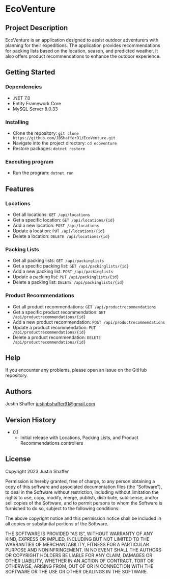 # EcoVenture

## Project Description

EcoVenture is an application designed to assist outdoor adventurers with planning for their expeditions. The application provides recommendations for packing lists based on the location, season, and predicted weather. It also offers product recommendations to enhance the outdoor experience.

## Getting Started

### Dependencies

* .NET 7.0
* Entity Framework Core
* MySQL Server 8.0.33

### Installing

* Clone the repository: `git clone https://github.com/JBShaffer91/EcoVenture.git`
* Navigate into the project directory: `cd ecoventure`
* Restore packages: `dotnet restore`

### Executing program

* Run the program: `dotnet run`

## Features

### Locations

* Get all locations: `GET /api/locations`
* Get a specific location: `GET /api/locations/{id}`
* Add a new location: `POST /api/locations`
* Update a location: `PUT /api/locations/{id}`
* Delete a location: `DELETE /api/locations/{id}`

### Packing Lists

* Get all packing lists: `GET /api/packinglists`
* Get a specific packing list: `GET /api/packinglists/{id}`
* Add a new packing list: `POST /api/packinglists`
* Update a packing list: `PUT /api/packinglists/{id}`
* Delete a packing list: `DELETE /api/packinglists/{id}`

### Product Recommendations

* Get all product recommendations: `GET /api/productrecommendations`
* Get a specific product recommendation: `GET /api/productrecommendations/{id}`
* Add a new product recommendation: `POST /api/productrecommendations`
* Update a product recommendation: `PUT /api/productrecommendations/{id}`
* Delete a product recommendation: `DELETE /api/productrecommendations/{id}`

## Help

If you encounter any problems, please open an issue on the GitHub repository.

## Authors

Justin Shaffer
justinbshaffer91@gmail.com

## Version History

* 0.1
    * Initial release with Locations, Packing Lists, and Product Recommendations controllers

## License

Copyright 2023 Justin Shaffer

Permission is hereby granted, free of charge, to any person obtaining a copy of this software and associated documentation files (the “Software”), to deal in the Software without restriction, including without limitation the rights to use, copy, modify, merge, publish, distribute, sublicense, and/or sell copies of the Software, and to permit persons to whom the Software is furnished to do so, subject to the following conditions:

The above copyright notice and this permission notice shall be included in all copies or substantial portions of the Software.

THE SOFTWARE IS PROVIDED “AS IS”, WITHOUT WARRANTY OF ANY KIND, EXPRESS OR IMPLIED, INCLUDING BUT NOT LIMITED TO THE WARRANTIES OF MERCHANTABILITY, FITNESS FOR A PARTICULAR PURPOSE AND NONINFRINGEMENT. IN NO EVENT SHALL THE AUTHORS OR COPYRIGHT HOLDERS BE LIABLE FOR ANY CLAIM, DAMAGES OR OTHER LIABILITY, WHETHER IN AN ACTION OF CONTRACT, TORT OR OTHERWISE, ARISING FROM, OUT OF OR IN CONNECTION WITH THE SOFTWARE OR THE USE OR OTHER DEALINGS IN THE SOFTWARE.
